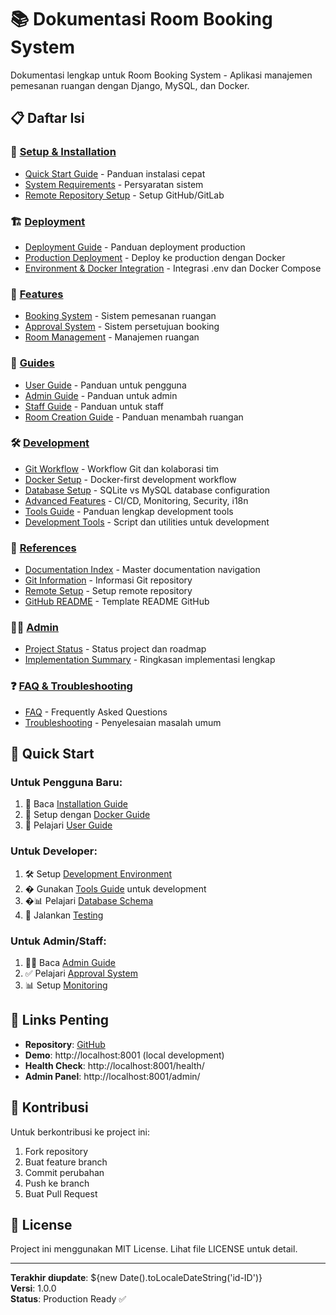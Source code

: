 # 📚 Dokumentasi Room Booking System

Dokumentasi lengkap untuk Room Booking System - Aplikasi manajemen pemesanan ruangan dengan Django, MySQL, dan Docker.

## 📋 Daftar Isi

### 🚀 [Setup & Installation](setup/)
- [Quick Start Guide](setup/quick-start.md) - Panduan instalasi cepat
- [System Requirements](setup/requirements.md) - Persyaratan sistem
- [Remote Repository Setup](setup/remote-repository.md) - Setup GitHub/GitLab

### 🏗️ [Deployment](deployment/)
- [Deployment Guide](deployment/DEPLOYMENT_GUIDE.md) - Panduan deployment production
- [Production Deployment](deployment/production.md) - Deploy ke production dengan Docker
- [Environment & Docker Integration](deployment/ENV_DOCKER_INTEGRATION.md) - Integrasi .env dan Docker Compose

### 🎯 [Features](features/)
- [Booking System](features/BOOKING_SYSTEM.md) - Sistem pemesanan ruangan
- [Approval System](features/APPROVAL_BOOKING_STATUS.md) - Sistem persetujuan booking
- [Room Management](features/room-management.md) - Manajemen ruangan

### 📖 [Guides](guides/)
- [User Guide](guides/USER_GUIDE.md) - Panduan untuk pengguna
- [Admin Guide](guides/ADMIN_GUIDE.md) - Panduan untuk admin
- [Staff Guide](guides/STAFF_GUIDE.md) - Panduan untuk staff
- [Room Creation Guide](guides/TAMBAH_RUANGAN_GUIDE.md) - Panduan menambah ruangan

### 🛠️ [Development](development/)
- [Git Workflow](development/git-workflow.md) - Workflow Git dan kolaborasi tim
- [Docker Setup](development/DOCKER_SETUP.md) - Docker-first development workflow
- [Database Setup](development/DATABASE_SETUP.md) - SQLite vs MySQL database configuration
- [Advanced Features](development/advanced-features.md) - CI/CD, Monitoring, Security, i18n
- [Tools Guide](development/TOOLS_GUIDE.md) - Panduan lengkap development tools
- [Development Tools](development/tools.md) - Script dan utilities untuk development

### 🔧 [References](references/)
- [Documentation Index](references/DOCUMENTATION.md) - Master documentation navigation
- [Git Information](references/GIT_INFO.md) - Informasi Git repository
- [Remote Setup](references/REMOTE_SETUP.md) - Setup remote repository
- [GitHub README](references/README_GITHUB.md) - Template README GitHub

### 👨‍💼 [Admin](admin/)
- [Project Status](admin/PROJECT_STATUS.md) - Status project dan roadmap
- [Implementation Summary](admin/DOCUMENTATION_SUMMARY.md) - Ringkasan implementasi lengkap

### ❓ [FAQ & Troubleshooting](/)
- [FAQ](faq.md) - Frequently Asked Questions
- [Troubleshooting](troubleshooting.md) - Penyelesaian masalah umum

## 🎯 Quick Start

### Untuk Pengguna Baru:
1. 📖 Baca [Installation Guide](setup/INSTALLATION.md)
2. 🐳 Setup dengan [Docker Guide](setup/DOCKER.md)
3. 👤 Pelajari [User Guide](guides/USER_GUIDE.md)

### Untuk Developer:
1. 🛠️ Setup [Development Environment](development/DEV_SETUP.md)
2. � Gunakan [Tools Guide](development/TOOLS_GUIDE.md) untuk development
3. �📊 Pelajari [Database Schema](development/DATABASE.md)
3. 🧪 Jalankan [Testing](development/TESTING.md)

### Untuk Admin/Staff:
1. 👨‍💼 Baca [Admin Guide](guides/ADMIN_GUIDE.md)
2. ✅ Pelajari [Approval System](features/APPROVAL_BOOKING_STATUS.md)
3. 📊 Setup [Monitoring](admin/MONITORING.md)

## 🔗 Links Penting

- **Repository**: [GitHub](https://github.com/indi9o/room-booking-system)
- **Demo**: http://localhost:8001 (local development)
- **Health Check**: http://localhost:8001/health/
- **Admin Panel**: http://localhost:8001/admin/

## 🤝 Kontribusi

Untuk berkontribusi ke project ini:
1. Fork repository
2. Buat feature branch
3. Commit perubahan
4. Push ke branch
5. Buat Pull Request

## 📝 License

Project ini menggunakan MIT License. Lihat file LICENSE untuk detail.

---

**Terakhir diupdate**: ${new Date().toLocaleDateString('id-ID')}  
**Versi**: 1.0.0  
**Status**: Production Ready ✅
